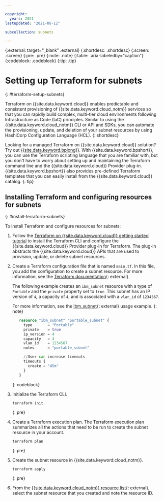 ```yaml
---

copyright:
  years: 2021
lastupdated: "2021-08-12"

subcollection: subnets

---
```


{:external: target="_blank" .external}
{:shortdesc: .shortdesc}
{:screen: .screen}
{:pre: .pre}
{:note: .note}
{:table: .aria-labeledby="caption"}
{:codeblock: .codeblock}
{:tip: .tip}


# Setting up Terraform for subnets
{: #terraform-setup-subnets}

Terraform on {{site.data.keyword.cloud}} enables predictable and consistent provisioning of {{site.data.keyword.cloud_notm}} services so that you can rapidly build complex, multi-tier cloud environments following Infrastructure as Code (IaC) principles. Similar to using the {{site.data.keyword.cloud_notm}} CLI or API and SDKs, you can automate the provisioning, update, and deletion of your subnet resources by using HashiCorp Configuration Language (HCL).
{: shortdesc}

Looking for a managed Terraform on {{site.data.keyword.cloud}} solution? Try out [{{site.data.keyword.bplong}}](/docs/schematics?topic=schematics-getting-started). With {{site.data.keyword.bpshort}}, you can use the Terraform scripting language that you are familiar with, but you don't have to worry about setting up and maintaining the Terraform command line and the {{site.data.keyword.cloud}} Provider plug-in. {{site.data.keyword.bpshort}} also provides pre-defined Terraform templates that you can easily install from the {{site.data.keyword.cloud}} catalog.
{: tip}

## Installing Terraform and configuring resources for subnets
{: #install-terraform-subnets}

To install Terraform and configure resources for subnets:

1. Follow the [Terraform on {{site.data.keyword.cloud}} getting started tutorial](/docs/ibm-cloud-provider-for-terraform?topic=ibm-cloud-provider-for-terraform-getting-started) to install the Terraform CLI and configure the {{site.data.keyword.cloud}} Provider plug-in for Terraform. The plug-in abstracts the {{site.data.keyword.cloud}} APIs that are used to provision, update, or delete subnet resources.

1. Create a Terraform configuration file that is named `main.tf`. In this file, you add the configuration to create a subnet resource. For more information, see the [Terraform documentation](https://www.terraform.io/docs/language/index.html){: external}.

   The following example creates an `ibm_subnet` resource with a type of `Portable` and the `private` property set to `true`. This subnet has an IP version of `4`, a capacity of `4`, and is associated with a `vlan_id` of `1234567`.

      For more information, see the [ibm_subnet](https://registry.terraform.io/providers/IBM-Cloud/ibm/latest/docs/resources/subnet){: external} usage example.
      {: note}

   ```terraform
      resource "ibm_subnet" "portable_subnet" {
        type       = "Portable"
        private    = true
        ip_version = 4
        capacity   = 4
        vlan_id    = 1234567
        notes      = "portable_subnet"

        //User can increase timeouts
        timeouts {
          create = "45m"
        }
      }
   ```
   {: codeblock}

3. Initialize the Terraform CLI.

   ```
   terraform init
   ```
   {: pre}

4. Create a Terraform execution plan. The Terraform execution plan summarizes all the actions that need to be run to create the subnet resource in your account.

   ```
   terraform plan
   ```
   {: pre}

5. Create the subnet resource in {{site.data.keyword.cloud_notm}}.

   ```
   terraform apply
   ```
   {: pre}

6. From the [{{site.data.keyword.cloud_notm}} resource list](/resources){: external}, select the subnet resource that you created and note the resource ID.

